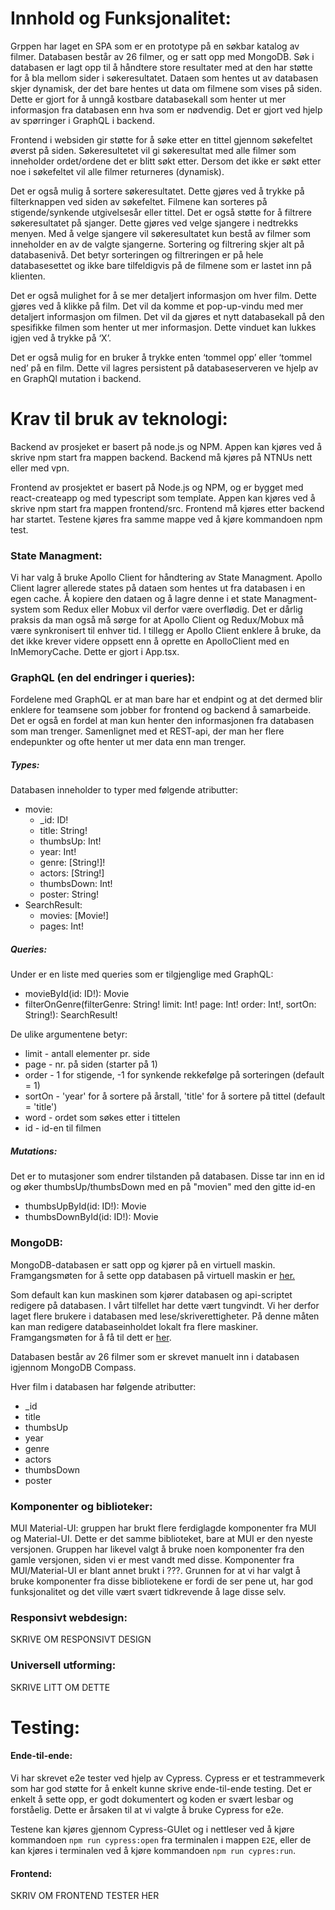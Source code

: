 # Innhold og Funksjonalitet:
Grppen har laget en SPA som er en prototype på en søkbar katalog av filmer. Databasen består av 26 filmer, og er satt opp med MongoDB. Søk i databasen er lagt opp til å håndtere store resultater med at den har støtte for å bla mellom sider i søkeresultatet. Dataen som hentes ut av databasen skjer dynamisk, der det bare hentes ut data om filmene som vises på siden. Dette er gjort for å unngå kostbare databasekall som henter ut mer informasjon fra databasen enn hva som er nødvendig. Det er gjort ved hjelp av spørringer i GraphQL i backend. 

Frontend i websiden gir støtte for å søke etter en tittel gjennom søkefeltet øverst på siden. Søkeresultetet vil gi søkeresultat med alle filmer som inneholder ordet/ordene det er blitt søkt etter. Dersom det ikke er søkt etter noe i søkefeltet vil alle filmer returneres (dynamisk).

Det er også mulig å sortere søkeresultatet. Dette gjøres ved å trykke på filterknappen ved siden av søkefeltet. Filmene kan sorteres på stigende/synkende utgivelsesår eller tittel. Det er også støtte for å filtrere søkeresultatet på sjanger. Dette gjøres ved velge sjangere i nedtrekks menyen. Med å velge sjangere vil søkeresultatet kun bestå av filmer som inneholder en av de valgte sjangerne. Sortering og filtrering skjer alt på databasenivå. Det betyr sorteringen og filtreringen er på hele databasesettet og ikke bare tilfeldigvis på de filmene som er lastet inn på klienten.

Det er også mulighet for å se mer detaljert informasjon om hver film. Dette gjøres ved å klikke på film. Det vil da komme et pop-up-vindu med mer detaljert informasjon om filmen. Det vil da gjøres et nytt databasekall på den spesifikke filmen som henter ut mer informasjon. Dette vinduet kan lukkes igjen ved å trykke på ‘X’. 

Det er også mulig for en bruker å trykke enten ‘tommel opp’ eller ‘tommel ned’ på en film. Dette vil lagres persistent på databaseserveren ve hjelp av en GraphQl mutation i backend.

# Krav til bruk av teknologi:
Backend av prosjeket er basert på node.js og NPM. Appen kan kjøres ved å skrive npm start fra mappen backend. Backend må kjøres på NTNUs nett eller med vpn.

Frontend av prosjektet er basert på Node.js og NPM, og er bygget med react-createapp og med typescript som template. Appen kan kjøres ved å skrive npm start fra mappen frontend/src. Frontend må kjøres etter backend har startet. Testene kjøres fra samme mappe ved å kjøre kommandoen npm test.

### State Managment:

Vi har valg å bruke Apollo Client for håndtering av State Managment. Apollo Client lagrer allerede states på dataen som hentes ut fra databasen i en egen cache. Å kopiere den dataen og å lagre denne i et state Managment-system som Redux eller Mobux vil derfor være overflødig. Det er dårlig praksis da man også må sørge for at Apollo Client og Redux/Mobux må være synkronisert til enhver tid. I tillegg er Apollo Client enklere å bruke, da det ikke krever videre oppsett enn å oprette en ApolloClient med en InMemoryCache. Dette er gjort i App.tsx.

### GraphQL (en del endringer i queries):
Fordelene med GraphQL er at man bare har et endpint og at det dermed blir enklere for teamsene som jobber for frontend og backend å samarbeide. Det er også en fordel at man kun henter den informasjonen fra databasen som man trenger. Samenlignet med et REST-api, der man her flere endepunkter og ofte henter ut mer data enn man trenger. 

##### Types:
Databasen inneholder to typer med følgende atributter:
- movie:
    - _id: ID!
    - title: String!
    - thumbsUp: Int!
    - year: Int!
    - genre: [String!]!
    - actors: [String!]
    - thumbsDown: Int!
    - poster: String!
- SearchResult:
    - movies: [Movie!]
    - pages: Int!

##### Queries:
Under er en liste med queries som er tilgjenglige med GraphQL:
- movieById(id: ID!): Movie
- filterOnGenre(filterGenre: String! limit: Int! page: Int! order: Int!, sortOn: String!): SearchResult!

De ulike argumentene betyr: 
- limit - antall elementer pr. side
- page - nr. på siden (starter på 1)
- order - 1 for stigende, -1 for synkende rekkefølge på sorteringen (default = 1)
- sortOn - 'year' for å sortere på årstall, 'title' for å sortere på tittel (default = 'title')
- word - ordet som søkes etter i tittelen
- id - id-en til filmen

##### Mutations:
Det er to mutasjoner som endrer tilstanden på databasen. Disse tar inn en id og øker thumbsUp/thumbsDown med en på "movien" med den gitte id-en
- thumbsUpById(id: ID!): Movie
- thumbsDownById(id: ID!): Movie

### MongoDB:

MongoDB-databasen er satt opp og kjører på en virtuell maskin. Framgangsmøten for å sette opp databasen på virtuell maskin er [her.](https://docs.mongodb.com/manual/tutorial/install-mongodb-on-ubuntu/)

Som default kan kun maskinen som kjører databasen og api-scriptet redigere på databasen. I vårt tilfellet har dette vært tungvindt. Vi her derfor laget flere brukere i databasen med lese/skriverettigheter. På denne måten kan man redigere databaseinholdet lokalt fra flere maskiner. Framgangsmøten for å få til dett er [her](https://piazza.com/class/ksk8rtnewz56sh?cid=133).

Databasen består av 26 filmer som er skrevet manuelt inn i databasen igjennom MongoDB Compass.

Hver film i databasen har følgende atributter:
- _id
- title
- thumbsUp
- year
- genre
- actors
- thumbsDown
- poster

### Komponenter og biblioteker:
MUI Material-UI:
gruppen har brukt flere ferdiglagde komponenter fra MUI og Material-UI. Dette er det samme biblioteket, bare at MUI er den nyeste versjonen. Gruppen har likevel valgt å bruke noen komponenter fra den gamle versjonen, siden vi er mest vandt med disse. Komponenter fra MUI/Material-UI er blant annet brukt i ???. Grunnen for at vi har valgt å bruke komponenter fra disse bibliotekene er fordi de ser pene ut, har god funksjonalitet og det ville vært svært tidkrevende å lage disse selv.

### Responsivt webdesign:
SKRIVE OM RESPONSIVT DESIGN 

### Universell utforming:
SKRIVE LITT OM DETTE 

# Testing:

#### Ende-til-ende:
Vi har skrevet e2e tester ved hjelp av Cypress. Cypress er et testrammeverk som har god støtte for å enkelt kunne skrive ende-til-ende testing. Det er enkelt å sette opp, er godt dokumentert og koden er svært lesbar og forståelig. Dette er årsaken til at vi valgte å bruke Cypress for e2e. 

Testene kan kjøres gjennom Cypress-GUIet og i nettleser ved å kjøre kommandoen `npm run cypress:open` fra terminalen i mappen `E2E`, eller de kan kjøres i terminalen ved å kjøre kommandoen `npm run cypres:run`.

#### Frontend:
SKRIV OM FRONTEND TESTER HER

